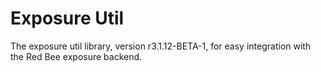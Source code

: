 # Exposure Util

The exposure util library, version r3.1.12-BETA-1, for easy integration with the Red Bee exposure backend.